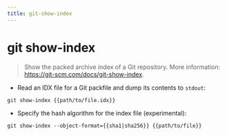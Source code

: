 ```yaml
---
title: git-show-index
---
```

# git show-index

> Show the packed archive index of a Git repository.
> More information: <https://git-scm.com/docs/git-show-index>.

- Read an IDX file for a Git packfile and dump its contents to `stdout`:

`git show-index {{path/to/file.idx}}`

- Specify the hash algorithm for the index file (experimental):

`git show-index --object-format={{sha1|sha256}} {{path/to/file}}`
